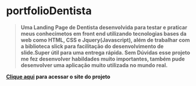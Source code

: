 # portfolioDentista
> **Uma Landing Page de Dentista desenvolvida para testar e praticar meus conhecimetos em  front end utilizando tecnologias bases da web como HTML, CSS e Jquery(Javascript), além de trabalhar com a biblioteca slick para facilitação do desenvolvimento de slide.Super útil para uma entrega rápida. Sem Dúvidas esse projeto me fez desenvolver habildades muito importantes, também pude desenvolver uma aplicação muito utilizada no mundo real.**

**[Clique aqui](https://luigi-raynel-dev.github.io/portfolioDentista2/) para acessar o site do projeto**